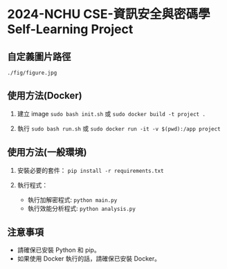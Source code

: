 # 2024-NCHU CSE-資訊安全與密碼學 Self-Learning Project

## 自定義圖片路徑
`./fig/figure.jpg`

## 使用方法(Docker)
1. 建立 image
    `sudo bash init.sh` 或 `sudo docker build -t project .`

2. 執行
    `sudo bash run.sh` 或 `sudo docker run -it -v $(pwd):/app project`

## 使用方法(一般環境)
1. 安裝必要的套件：
    `pip install -r requirements.txt`

2. 執行程式：
    * 執行加解密程式: `python main.py`
    * 執行效能分析程式: `python analysis.py`

## 注意事項

- 請確保已安裝 Python 和 pip。
- 如果使用 Docker 執行的話，請確保已安裝 Docker。
